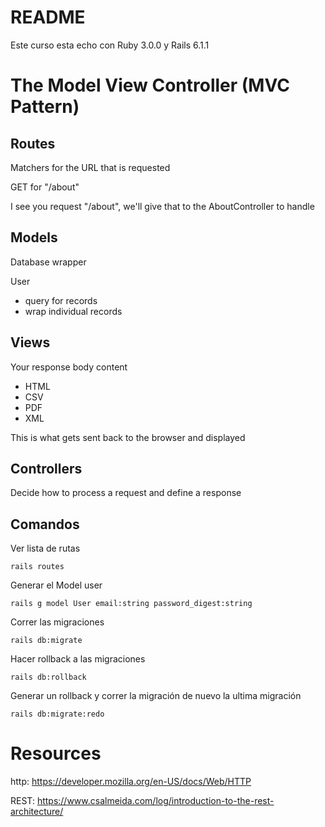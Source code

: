 # README

Este curso esta echo con Ruby 3.0.0 y Rails 6.1.1


# The Model View Controller (MVC Pattern)


## Routes
Matchers for the URL that is requested

GET for "/about"

I see you request "/about", we'll give that to the AboutController to handle

## Models
Database wrapper

User
* query for records
* wrap individual records

## Views

Your response body content

* HTML
* CSV
* PDF
* XML

This is what gets sent back to the browser and displayed

## Controllers

Decide how to process a request and define a response

## Comandos



Ver lista de rutas

```
rails routes
```


Generar el Model user

```
rails g model User email:string password_digest:string
```


Correr las migraciones

```
rails db:migrate
```

Hacer rollback a las migraciones

```
rails db:rollback
```

Generar un rollback y correr la migración de nuevo la ultima migración

```
rails db:migrate:redo
```

# Resources

http:  https://developer.mozilla.org/en-US/docs/Web/HTTP

REST: https://www.csalmeida.com/log/introduction-to-the-rest-architecture/
